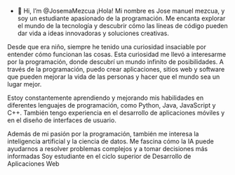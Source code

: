 - 👋 Hi, I’m @JosemaMezcua
¡Hola! Mi nombre es Jose manuel mezcua, y soy un estudiante apasionado de la programación. Me encanta explorar el mundo de la tecnología y descubrir cómo las líneas de código pueden dar vida a ideas innovadoras y soluciones creativas.

Desde que era niño, siempre he tenido una curiosidad insaciable por entender cómo funcionan las cosas. 
Esta curiosidad me llevó a interesarme por la programación, donde descubrí un mundo infinito de posibilidades. 
A través de la programación, puedo crear aplicaciones, sitios web y software que pueden mejorar la vida de las personas y hacer que el mundo sea un lugar mejor.

Estoy constantemente aprendiendo y mejorando mis habilidades en diferentes lenguajes de programación, como Python, Java, JavaScript y C++. 
También tengo experiencia en el desarrollo de aplicaciones móviles y en el diseño de interfaces de usuario.

Además de mi pasión por la programación, también me interesa la inteligencia artificial y la ciencia de datos. Me fascina cómo la IA puede ayudarnos a resolver problemas complejos y a tomar decisiones más informadas
Soy estudiante en el ciclo superior de Desarrollo de Aplicaciones Web 
